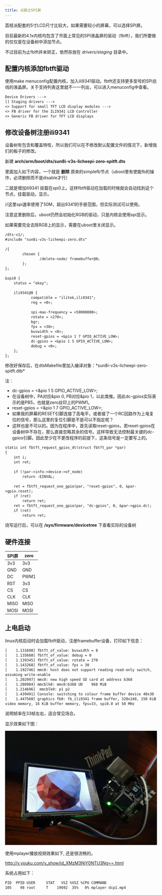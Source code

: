 ```yaml
---
title: 点屏之SPI屏
---
```


荔枝派配套的5寸LCD尺寸比较大，如果需要较小的屏幕，可以选择SPI屏。

目前最新的4.1x内核均包含了市面上常见的SPI液晶屏的驱动（fbtft），我们所要做的仅仅是在设备树中添加节点。

不过目前为止fbtft并未转正，依然存放在 *drivers/staging* 目录中。

## 配置内核添加fbtft驱动

使用make
menuconfig配置内核，加入ili9341驱动。fbtft还支持更多型号的SPI总线的液晶屏。关于支持列表这里就不一一列出，可以进入menuconfig中查看。

    Device Drivers --->
    [] Staging drivers --->
    <> Support for small TFT LCD display modules --->
    <> FB driver for the ILI9341 LCD Controller
    <> Generic FB driver for TFT LCD displays

## 修改设备树注册ili9341


设备树有包含和覆盖特性，所以我们可以在不修改默认配置文件的情况下，新增我们的板子的修改。

新建 **arch/arm/boot/dts/sun8i-v3s-licheepi-zero-spitft.dts**

里面加入如下内容，一个就是 **删除** 原来的simplefb节点（uboot里有使能fb的操作，必须删除而不是disable才行）

二就是增加ili9341 挂载在spi0上。这样fbtft驱动在加载的时候就会自动找到这个节点，挂载驱动，显示。

//这里spi速率使用了50M，超出9341的手册范围，但实际测试可以使用。

注意这里删除后，uboot仍然会初始化RGB的驱动，只是内核会使用spi显示。

如果需要完全去除RGB上的显示，需要在uboot里关闭显示。

    /dts-v1/;
    #include "sun8i-v3s-licheepi-zero.dts"

    /{
            chosen {
                    /delete-node/ framebuffer@0;
            };
    };

    &spi0 {
        status = "okay";

        ili9341@0 {
                compatible = "ilitek,ili9341";
                reg = <0>;

                spi-max-frequency = <50000000>;
                rotate = <270>;
                bgr;
                fps = <30>;
                buswidth = <8>;
                reset-gpios = <&pio 1 7 GPIO_ACTIVE_LOW>;
                dc-gpios = <&pio 1 5 GPIO_ACTIVE_LOW>;
                debug = <0>;
        };
    };

修改好保存后，在dtsMakefile里加入编译对象：\*sun8i-v3s-licheepi-zero-spitft.dtb\*

注：
- dc-gpios = \<&pio 1 5 GPIO\_ACTIVE\_LOW\>;
- 在设备树中，PA对应&pio 0, PB对应&pio 1，以此类推。因此dc-gpios实际表示的是PB5，也就是zero丝印上的PWM1。
- reset-gpios = \<&pio 1 7 GPIO\_ACTIVE\_LOW\>;
- 如果我的屏幕的RESET引脚连接了高电平，或者接了一个RC回路作为上电复位的信号，那么这里的复位引脚是不是可以不指定呢？
- 这样也是不可以的。因为在程序中，首先读取reset-gpios，若reset-gpios在设备树中不存在，那么直接忽略其余的信号。这样导致无法控制最关键的dc-gpios引脚。因此至少在不更改程序的前提下，这条信号是一定要写上的。

```
static int fbtft_request_gpios_dt(struct fbtft_par *par)
{
    int i;
    int ret;

    if (!par->info->device->of_node)
        return -EINVAL;

    ret = fbtft_request_one_gpio(par, "reset-gpios", 0, &par->gpio.reset);
    if (ret)
        return ret;
    ret = fbtft_request_one_gpio(par, "dc-gpios", 0, &par->gpio.dc);
    if (ret)
        return ret;
```

烧写运行后，可以在 **/sys/firmware/devicetree** 下查看实际的设备树

## 硬件连接
|SPI屏|zero|
| --- | --- |
|3v3  |3v3 |
|GND  |GND |
|DC   |PWM1|
|RST  |3v3 |
|CS   |CS  |
|CLK  |CLK |
|MISO |MISO|
|MOSI |MOSI|


## 上电启动


linux内核启动时会加载fbtft驱动，注册framebuffer设备，打印如下信息：

    [    1.131698] fbtft_of_value: buswidth = 8
    [    1.135680] fbtft_of_value: debug = 0
    [    1.139345] fbtft_of_value: rotate = 270
    [    1.143268] fbtft_of_value: fps = 30
    [    1.192746] mmc0: host does not support reading read-only switch, assuming write-enable
    [    1.202997] mmc0: new high speed SD card at address b368
    [    1.208984] mmcblk0: mmc0:b368 UD    968 MiB 
    [    1.214696]  mmcblk0: p1 p2
    [    1.439491] Console: switching to colour frame buffer device 40x30
    [    1.447560] graphics fb0: fb_ili9341 frame buffer, 320x240, 150 KiB video memory, 16 KiB buffer memory, fps=33, spi0.0 at 50 MHz

说明帧率在33帧左右，适合常见场合。

显示效果如下图：

![](./../_static/Drive/SPI_LCD.jpg)

使用mplayer播放视频效果如下, 还是很流畅的。

<http://v.youku.com/v_show/id_XMzM3NjY0NTU3Ng==.html>

系统占用如下：

    PID  PPID USER     STAT   VSZ %VSZ %CPU COMMAND
    105    98 root     T    19692  35%   0% mplayer dcp1.mp4
